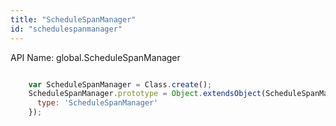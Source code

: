 ```yaml
---
title: "ScheduleSpanManager"
id: "schedulespanmanager"
---
```


API Name: global.ScheduleSpanManager

```js

    var ScheduleSpanManager = Class.create();
    ScheduleSpanManager.prototype = Object.extendsObject(ScheduleSpanManagerSNC, {
      type: 'ScheduleSpanManager'
    });
```